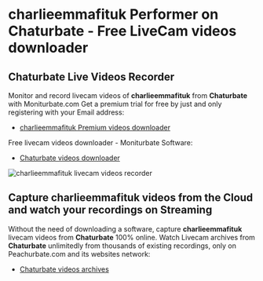 # charlieemmafituk Performer on Chaturbate - Free LiveCam videos downloader

## Chaturbate Live Videos Recorder

Monitor and record livecam videos of **charlieemmafituk** from **Chaturbate** with Moniturbate.com
Get a premium trial for free by just and only registering with your Email address:
* [charlieemmafituk Premium videos downloader](https://moniturbate.com/request-demo-licence-key.html)

Free livecam videos downloader - Moniturbate Software:
* [Chaturbate videos downloader](https://moniturbate.com/moniturbate-download-software.html)

![charlieemmafituk livecam videos recorder](https://peachurnet.com/templates/moniturbate-software.png)


## Capture charlieemmafituk videos from the Cloud and watch your recordings on Streaming

Without the need of downloading a software, capture **charlieemmafituk** livecam videos from **Chaturbate** 100% online.
Watch Livecam archives from **Chaturbate** unlimitedly from thousands of existing recordings, only on Peachurbate.com and its websites network:
* [Chaturbate videos archives](https://peachurnet.com/)